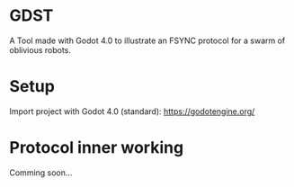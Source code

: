 # GDST

A Tool made with Godot 4.0 to illustrate an FSYNC protocol for a swarm of oblivious robots.

# Setup

Import project with Godot 4.0 (standard): https://godotengine.org/

# Protocol inner working

Comming soon...
